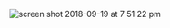![screen shot 2018-09-19 at 7 51 22 pm](https://user-images.githubusercontent.com/7697533/45788016-16bcba80-bc46-11e8-9ef4-2c2cddf15959.png)
